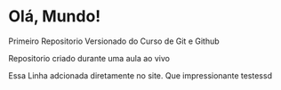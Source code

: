 # Olá, Mundo!
 Primeiro Repositorio Versionado do Curso de Git e Github

Repositorio criado durante uma aula ao vivo

Essa Linha adcionada diretamente no site. Que impressionante
testessd
